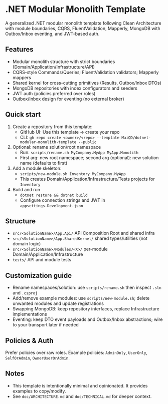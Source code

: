 # .NET Modular Monolith Template

A generalized .NET modular monolith template following Clean Architecture with module boundaries, CQRS, FluentValidation, Mapperly, MongoDB with Outbox/Inbox eventing, and JWT-based auth.

## Features
- Modular monolith structure with strict boundaries (Domain/Application/Infrastructure/API)
- CQRS-style Commands/Queries; FluentValidation validators; Mapperly mappers
- Shared kernel for cross-cutting primitives (Results, Outbox/Inbox DTOs)
- MongoDB repositories with index configurators and seeders
- JWT auth (policies preferred over roles)
- Outbox/Inbox design for eventing (no external broker)

## Quick start
1) Create a repository from this template:
   - GitHub UI: Use this template → create your repo
   - CLI: `gh repo create <owner>/<repo> --template MaiQD/dotnet-modular-monolith-template --public`
2) Optional: rename solution/root namespace
   - Run: `scripts/rename.sh MyCompany.MyApp MyApp.Monolith`
   - First arg: new root namespace; second arg (optional): new solution name (defaults to first)
3) Add a module skeleton:
   - `scripts/new-module.sh Inventory MyCompany.MyApp`
   - This creates Domain/Application/Infrastructure/Tests projects for `Inventory`
4) Build and run
   - `dotnet restore && dotnet build`
   - Configure connection strings and JWT in `appsettings.Development.json`

## Structure
- `src/<SolutionName>/App.Api/` API Composition Root and shared infra
- `src/<SolutionName>/App.SharedKernel/` shared types/utilities (not domain logic)
- `src/<SolutionName>/Modules/<X>/` per-module Domain/Application/Infrastructure
- `tests/` API and module tests

## Customization guide
- Rename namespaces/solution: use `scripts/rename.sh` then inspect `.sln` and `.csproj`
- Add/remove example modules: use `scripts/new-module.sh`; delete unwanted modules and update registrations
- Swapping MongoDB: keep repository interfaces, replace Infrastructure implementations
- Eventing: keep DTO event payloads and Outbox/Inbox abstractions; wire to your transport later if needed

## Policies & Auth
Prefer policies over raw roles. Example policies: `AdminOnly`, `UserOnly`, `SelfOrAdmin`, `OwnerUserOrAdmin`.

## Notes
- This template is intentionally minimal and opinionated. It provides examples to copy/modify.
- See `doc/ARCHITECTURE.md` and `doc/TECHNICAL.md` for deeper context.

